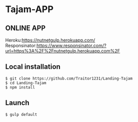 # Tajam-APP

## ONLINE APP 

Heroku:https://nutnetgulp.herokuapp.com/  
Responsinator:https://www.responsinator.com/?url=https%3A%2F%2Fnutnetgulp.herokuapp.com%2F


## Local installation

```
$ git clone https://github.com/Traitor1231/Landing-Tajam
$ cd Landing-Tajam
$ npm install
```

## Launch

```
$ gulp default
```
